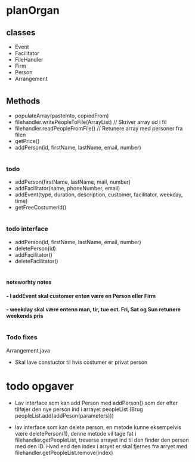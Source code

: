 # planOrgan

## classes
- Event
- Facilitator
- FileHandler
- Firm
- Person
- Arrangement
#
## Methods
- populateArray(pasteInto, copiedFrom)
- filehandler.writePeopleToFile(ArrayList) // Skriver array ud i fil
- filehandler.readPeopleFromFile() // Retunere array med personer fra filen
- getPrice()
- addPerson(id, firstName, lastName, email, number)

#
### todo
- addPerson(firstName, lastName, mail, number)
- addFacilitator(name, phoneNumber, email)
- addEvent(type, duration, description, customer, facilitator, weekday, time)
- getFreeCostumerid()

#
### todo interface
- addPerson(id, firstName, lastName, email, number)
- deletePerson(id)
- addFacilitator()
- deleteFacilitator()

#
#### noteworhty notes
#### - I addEvent skal customer enten være en Person eller Firm
#### - weekday skal være entenn man, tir, tue ect. Fri, Sat og Sun retunere weekends pris
#

### Todo fixes
Arrangement.java
- Skal lave constuctor til hvis costumer er privat person
#
# todo opgaver
- Lav interface som kan add Person med addPerson() som der efter tilføjer den nye person ind i arrayet peopleList (Brug peopleList.add(addPeson(parameters)))

- lav interface som kan delete person, en metode kunne eksempelvis være deletePerson(1), denne metode vil tage fat i filehandler.getPeopleList, treverse arrayet ind til den finder den person med den ID. Hvad end den index i arryet er skal fjernes fra arryet med filehandler.getPeopleList.remove(index)